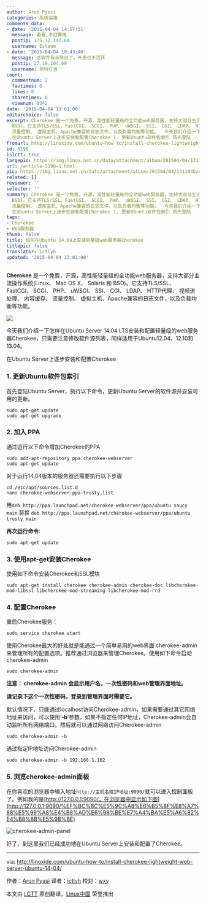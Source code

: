 ```yaml
---
author: Arun Pyasi
categories: 系统运维
comments_data:
- date: '2015-04-04 14:57:31'
  message: 看看,不打算用.
  postip: 175.12.147.64
  username: Esteem
- date: '2015-04-04 18:43:40'
  message: 这软件有点陈旧了，开发也不活跃
  postip: 27.19.104.69
  username: 风铃叮当
count:
  commentnum: 2
  favtimes: 0
  likes: 0
  sharetimes: 0
  viewnum: 8242
date: '2015-04-04 13:01:00'
editorchoice: false
excerpt: Cherokee 是一个免费，开源，高性能轻量级的全功能web服务器，支持大部分主流操作系统(Linux、 Mac OS X、 Solaris 和
  BSD)。它支持TLS/SSL、FastCGI、 SCGI、 PHP、 uWSGI、 SSI、 CGI、 LDAP、 HTTP代理、 视频流处理、 内容缓存、
  流量控制、 虚拟主机、Apache兼容的日志文件，以及负载均衡等功能。  今天我们介绍一下怎样在Ubuntu Server 14.04 LTS安装和配置轻量级的web服务器Cherokee，只需要注意修改软件源列表，同样适用于Ubuntu12.04，12.10和13.04。
  在Ubuntu Server上逐步安装和配置Cherokee 1. 更新Ubuntu软件包索引 首先登陆
fromurl: http://linoxide.com/ubuntu-how-to/install-cherokee-lightweight-web-server-ubuntu-14-04/
id: 5198
islctt: true
largepic: https://img.linux.net.cn/data/attachment/album/201504/04/131104bzeeg2kyu12lye28.jpg
url: /article-5198-1.html
pic: https://img.linux.net.cn/data/attachment/album/201504/04/131104bzeeg2kyu12lye28.jpg.thumb.jpg
related: []
reviewer: ''
selector: ''
summary: Cherokee 是一个免费，开源，高性能轻量级的全功能web服务器，支持大部分主流操作系统(Linux、 Mac OS X、 Solaris 和
  BSD)。它支持TLS/SSL、FastCGI、 SCGI、 PHP、 uWSGI、 SSI、 CGI、 LDAP、 HTTP代理、 视频流处理、 内容缓存、
  流量控制、 虚拟主机、Apache兼容的日志文件，以及负载均衡等功能。  今天我们介绍一下怎样在Ubuntu Server 14.04 LTS安装和配置轻量级的web服务器Cherokee，只需要注意修改软件源列表，同样适用于Ubuntu12.04，12.10和13.04。
  在Ubuntu Server上逐步安装和配置Cherokee 1. 更新Ubuntu软件包索引 首先登陆
tags:
- Cherokee
- Web服务器
thumb: false
title: 如何在Ubuntu 14.04上安装轻量级web服务器Cherokee
titlepic: false
translator: ictlyh
updated: '2015-04-04 13:01:00'
---
```


**Cherokee** 是一个免费，开源，高性能轻量级的全功能web服务器，支持大部分主流操作系统(Linux、 Mac OS X、 Solaris 和 BSD)。它支持TLS/SSL、FastCGI、 SCGI、 PHP、 uWSGI、 SSI、 CGI、 LDAP、 HTTP代理、 视频流处理、 内容缓存、 流量控制、 虚拟主机、Apache兼容的日志文件，以及负载均衡等功能。


![](/data/attachment/album/201504/04/131104bzeeg2kyu12lye28.jpg)


今天我们介绍一下怎样在Ubuntu Server 14.04 LTS安装和配置轻量级的web服务器Cherokee，只需要注意修改软件源列表，同样适用于Ubuntu12.04，12.10和13.04。


在Ubuntu Server上逐步安装和配置Cherokee


### 1. 更新Ubuntu软件包索引


首先登陆Ubuntu Server，执行以下命令，更新Ubuntu Server的软件源并安装可用的更新。



```
sudo apt-get update
sudo apt-get upgrade

```

### 2. 加入 PPA


通过运行以下命令增加Cherokee的PPA



```
sudo add-apt-repository ppa:cherokee-webserver
sudo apt-get update

```

对于运行14.04版本的服务器还需要执行以下步骤



```
cd /etc/apt/sources.list.d
nano cherokee-webserver-ppa-trusty.list

```

用`deb http://ppa.launchpad.net/cherokee-webserver/ppa/ubuntu saucy main` 替换 `deb http://ppa.launchpad.net/cherokee-webserver/ppa/ubuntu trusty main`


**再次运行命令:**



```
sudo apt-get update

```

### 3. 使用apt-get安装Cherokee


使用如下命令安装Cherokee和SSL模块



```
sudo apt-get install cherokee cherokee-admin cherokee-doc libcherokee-mod-libssl libcherokee-mod-streaming libcherokee-mod-rrd

```

### 4. 配置Cherokee


重启Cherokee服务：



```
sudo service cherokee start

```

使用Cherokee最大的好处就是能通过一个简单易用的web界面 cherokee-admin 来管理所有的配置选项。推荐通过浏览器来管理Cherokee。使用如下命令启动cherokee-admin



```
sudo cherokee-admin

```

**注意： cherokee-admin 会显示用户名，一次性密码和web管理界面地址。**


**请记录下这个一次性密码，登录到管理界面时需要它。**


默认情况下，只能通过localhost访问Cherokee-admin，如果需要通过其它网络地址来访问，可以使用‘**-b**’参数。如果不指定任何IP地址，Cherokee-admin会自动监听所有网络端口。然后就可以通过网络访问Cherokee-admin



```
sudo cherokee-admin -b

```

通过指定IP地址访问Cherokee-admin



```
sudo cherokee-admin -b 192.168.1.102

```

### 5. 浏览cherokee-admin面板


在你喜欢的浏览器中输入地址`http://主机名或IP地址:9090/`就可以进入控制面板了。例如我的是[http://127.0.0.1:9090/，在浏览器中显示如下图](http://127.0.0.1:9090/%EF%BC%8C%E5%9C%A8%E6%B5%8F%E8%A7%88%E5%99%A8%E4%B8%AD%E6%98%BE%E7%A4%BA%E5%A6%82%E4%B8%8B%E5%9B%BE)


![cherokee-admin-panel](/data/attachment/album/201504/04/120523oqed94x9idpdwafa.png)


好了，到这里我们已经成功地在Ubuntu Server上安装和配置了Cherokee。




---


via: <http://linoxide.com/ubuntu-how-to/install-cherokee-lightweight-web-server-ubuntu-14-04/>


作者：[Arun Pyasi](http://linoxide.com/author/arunp/) 译者：[ictlyh](https://github.com/ictlyh) 校对：[wxy](https://github.com/wxy)


本文由 [LCTT](https://github.com/LCTT/TranslateProject) 原创翻译，[Linux中国](http://linux.cn/) 荣誉推出